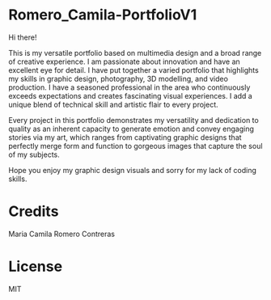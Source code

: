 # Romero_Camila-PortfolioV1

Hi there!

This is my versatile portfolio based on multimedia design and a broad range of creative experience. I am passionate about innovation and have an excellent eye for detail. I have put together a varied portfolio that highlights my skills in graphic design, photography, 3D modelling, and video production. I have a seasoned professional in the area who continuously exceeds expectations and creates fascinating visual experiences. I add a unique blend of technical skill and artistic flair to every project.

Every project in this portfolio demonstrates my versatility and dedication to quality as an inherent capacity to generate emotion and convey engaging stories via my art, which ranges from captivating graphic designs that perfectly merge form and function to gorgeous images that capture the soul of my subjects.

Hope you enjoy my graphic design visuals and sorry for my lack of coding skills.

# Credits

Maria Camila Romero Contreras

# License

MIT
